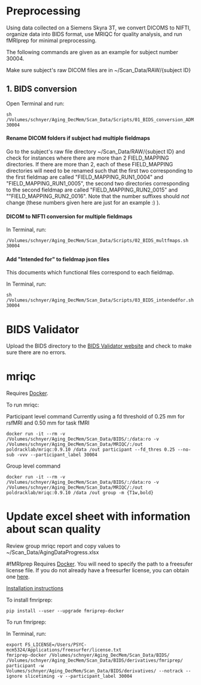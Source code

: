 # Preprocessing

Using data collected on a Siemens Skyra 3T, we convert DICOMS to NIFTI, organize data into BIDS format, use MRIQC for quality analysis, and run fMRIprep for minimal preprocessing.

The following commands are given as an example for subject number 30004.

Make sure subject's raw DICOM files are in ~/Scan_Data/RAW/{subject ID}

## 1. BIDS conversion

Open Terminal and run:

```
sh /Volumes/schnyer/Aging_DecMem/Scan_Data/Scripts/01_BIDS_conversion_ADM.sh 30004
```

#### Rename DICOM folders if subject had multiple fieldmaps

Go to the subject's raw file directory ~/Scan_Data/RAW/{subject ID} and check for instances where there are more than 2 FIELD_MAPPING directories. If there are more than 2, each of these FIELD_MAPPING directories will need to be renamed such that the first two corresponding to the first fieldmap are called "FIELD_MAPPING_RUN1_0004" and "FIELD_MAPPING_RUN1_0005", the second two directories corresponding to the second fieldmap are called "FIELD_MAPPING_RUN2_0015" and ""FIELD_MAPPING_RUN2_0016". Note that the number suffixes should *not* change (these numbers given here are just for an example :) ).

#### DICOM to NIFTI conversion for multiple fieldmaps

In Terminal, run:

```
/Volumes/schnyer/Aging_DecMem/Scan_Data/Scripts/02_BIDS_multfmaps.sh 30004
```

#### Add "Intended for" to fieldmap json files
This documents which functional files correspond to each fieldmap.

In Terminal, run:

```
sh /Volumes/schnyer/Aging_DecMem/Scan_Data/Scripts/03_BIDS_intendedfor.sh 30004
```

# BIDS Validator
Upload the BIDS directory to the [BIDS Validator website](http://bids-standard.github.io/bids-validator/) and check to make sure there are no errors.

# mriqc
Requires [Docker](https://docs.docker.com/engine/installation/).

To run mriqc:

Participant level command
Currently using a fd threshold of 0.25 mm for rsfMRI and 0.50 mm for task fMRI

```
docker run -it --rm -v /Volumes/schnyer/Aging_DecMem/Scan_Data/BIDS/:/data:ro -v /Volumes/schnyer/Aging_DecMem/Scan_Data/MRIQC/:/out poldracklab/mriqc:0.9.10 /data /out participant --fd_thres 0.25 --no-sub -vvv --participant_label 30004 
```
Group level command

```
docker run -it --rm -v /Volumes/schnyer/Aging_DecMem/Scan_Data/BIDS/:/data:ro -v /Volumes/schnyer/Aging_DecMem/Scan_Data/MRIQC/:/out poldracklab/mriqc:0.9.10 /data /out group -m {T1w,bold} 
```

# Update excel sheet with information about scan quality
Review group mriqc report and copy values to ~/Scan_Data/AgingDataProgress.xlsx

#fMRIprep
Requires [Docker](https://docs.docker.com/engine/installation/).
You will need to specify the path to a freesufer license file. If you do not already have a freesurfer license, you can obtain one [here](https://surfer.nmr.mgh.harvard.edu/fswiki/License).

[Installation instructions](https://fmriprep.readthedocs.io/en/stable/installation.html)

To install fmriprep:

```
pip install --user --upgrade fmriprep-docker
```
To run fmriprep:

In Terminal, run:
```
export FS_LICENSE=/Users/PSYC-mcm5324/Applications/freesurfer/license.txt
fmriprep-docker /Volumes/schnyer/Aging_DecMem/Scan_Data/BIDS/     /Volumes/schnyer/Aging_DecMem/Scan_Data/BIDS/derivatives/fmriprep/     participant -w Volumes/schnyer/Aging_DecMem/Scan_Data/BIDS/derivatives/ --notrack --ignore slicetiming -v --participant_label 30004
```
